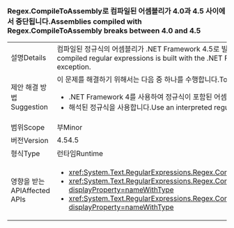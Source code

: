 ### <a name="assemblies-compiled-with-regexcompiletoassembly-breaks-between-40-and-45"></a><span data-ttu-id="d314f-101">Regex.CompileToAssembly로 컴파일된 어셈블리가 4.0과 4.5 사이에서 중단됩니다.</span><span class="sxs-lookup"><span data-stu-id="d314f-101">Assemblies compiled with Regex.CompileToAssembly breaks between 4.0 and 4.5</span></span>

|   |   |
|---|---|
|<span data-ttu-id="d314f-102">설명</span><span class="sxs-lookup"><span data-stu-id="d314f-102">Details</span></span>|<span data-ttu-id="d314f-103">컴파일된 정규식의 어셈블리가 .NET Framework 4.5로 빌드되었지만 .NET Framework 4를 대상으로 하는 경우, .NET Framework 4가 설치된 시스템에서 해당 어셈블리의 정규식 중 하나를 사용하려고 하면 예외가 throw됩니다.</span><span class="sxs-lookup"><span data-stu-id="d314f-103">If an assembly of compiled regular expressions is built with the .NET Framework 4.5 but targets the .NET Framework 4, attempting to use one of the regular expressions in that assembly on a system with .NET Framework 4 installed throws an exception.</span></span>|
|<span data-ttu-id="d314f-104">제안 해결 방법</span><span class="sxs-lookup"><span data-stu-id="d314f-104">Suggestion</span></span>|<span data-ttu-id="d314f-105">이 문제를 해결하기 위해서는 다음 중 하나를 수행합니다.</span><span class="sxs-lookup"><span data-stu-id="d314f-105">To work around this problem, you can do either of the following:</span></span><ul><li><span data-ttu-id="d314f-106">.NET Framework 4를 사용하여 정규식이 포함된 어셈블리를 빌드합니다.</span><span class="sxs-lookup"><span data-stu-id="d314f-106">Build the assembly that contains the regular expressions with the .NET Framework 4.</span></span></li><li><span data-ttu-id="d314f-107">해석된 정규식을 사용합니다.</span><span class="sxs-lookup"><span data-stu-id="d314f-107">Use an interpreted regular expression.</span></span></li></ul>|
|<span data-ttu-id="d314f-108">범위</span><span class="sxs-lookup"><span data-stu-id="d314f-108">Scope</span></span>|<span data-ttu-id="d314f-109">부</span><span class="sxs-lookup"><span data-stu-id="d314f-109">Minor</span></span>|
|<span data-ttu-id="d314f-110">버전</span><span class="sxs-lookup"><span data-stu-id="d314f-110">Version</span></span>|<span data-ttu-id="d314f-111">4.5</span><span class="sxs-lookup"><span data-stu-id="d314f-111">4.5</span></span>|
|<span data-ttu-id="d314f-112">형식</span><span class="sxs-lookup"><span data-stu-id="d314f-112">Type</span></span>|<span data-ttu-id="d314f-113">런타임</span><span class="sxs-lookup"><span data-stu-id="d314f-113">Runtime</span></span>|
|<span data-ttu-id="d314f-114">영향을 받는 API</span><span class="sxs-lookup"><span data-stu-id="d314f-114">Affected APIs</span></span>|<ul><li><xref:System.Text.RegularExpressions.Regex.CompileToAssembly(System.Text.RegularExpressions.RegexCompilationInfo[],System.Reflection.AssemblyName)?displayProperty=nameWithType></li><li><xref:System.Text.RegularExpressions.Regex.CompileToAssembly(System.Text.RegularExpressions.RegexCompilationInfo[],System.Reflection.AssemblyName,System.Reflection.Emit.CustomAttributeBuilder[])?displayProperty=nameWithType></li><li><xref:System.Text.RegularExpressions.Regex.CompileToAssembly(System.Text.RegularExpressions.RegexCompilationInfo[],System.Reflection.AssemblyName,System.Reflection.Emit.CustomAttributeBuilder[],System.String)?displayProperty=nameWithType></li></ul>|


